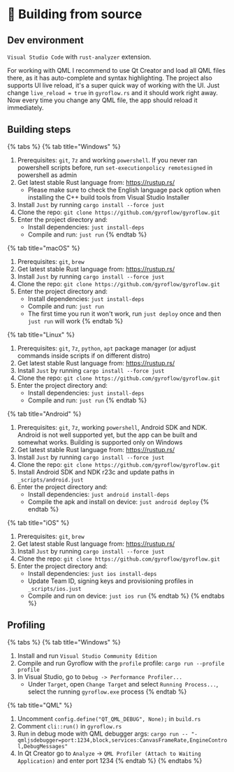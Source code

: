 # 🧪 Building from source

## Dev environment

`Visual Studio Code` with `rust-analyzer` extension.

For working with QML I recommend to use Qt Creator and load all QML files there, as it has auto-complete and syntax highlighting. The project also supports UI live reload, it's a super quick way of working with the UI. Just change `live_reload = true` in `gyroflow.rs` and it should work right away. Now every time you change any QML file, the app should reload it immediately.

## Building steps

{% tabs %}
{% tab title="Windows" %}
1. Prerequisites: `git`, `7z` and working `powershell`. If you never ran powershell scripts before, run `set-executionpolicy remotesigned` in powershell as admin
2. Get latest stable Rust language from: https://rustup.rs/
   * Please make sure to check the English language pack option when installing the C++ build tools from Visual Studio Installer
3. Install `Just` by running `cargo install --force just`
4. Clone the repo: `git clone https://github.com/gyroflow/gyroflow.git`
5. Enter the project directory and:
   * Install dependencies: `just install-deps`
   * Compile and run: `just run`
{% endtab %}

{% tab title="macOS" %}
1. Prerequisites: `git`, `brew`
2. Get latest stable Rust language from: https://rustup.rs/
3. Install `Just` by running `cargo install --force just`
4. Clone the repo: `git clone https://github.com/gyroflow/gyroflow.git`
5. Enter the project directory and:
   * Install dependencies: `just install-deps`
   * Compile and run: `just run`
   * The first time you run it won't work, run `just deploy` once and then `just run` will work
{% endtab %}

{% tab title="Linux" %}
1. Prerequisites: `git`, `7z`, `python`, `apt` package manager (or adjust commands inside scripts if on different distro)
2. Get latest stable Rust language from: https://rustup.rs/
3. Install `Just` by running `cargo install --force just`
4. Clone the repo: `git clone https://github.com/gyroflow/gyroflow.git`
5. Enter the project directory and:
   * Install dependencies: `just install-deps`
   * Compile and run: `just run`
{% endtab %}

{% tab title="Android" %}
1. Prerequisites: `git`, `7z`, working `powershell`, Android SDK and NDK. Android is not well supported yet, but the app can be built and somewhat works. Building is supported only on Windows
2. Get latest stable Rust language from: https://rustup.rs/
3. Install `Just` by running `cargo install --force just`
4. Clone the repo: `git clone https://github.com/gyroflow/gyroflow.git`
5. Install Android SDK and NDK r23c and update paths in `_scripts/android.just`
6. Enter the project directory and:
   * Install dependencies: `just android install-deps`
   * Compile the apk and install on device: `just android deploy`
{% endtab %}

{% tab title="iOS" %}
1. Prerequisites: `git`, `brew`
2. Get latest stable Rust language from: https://rustup.rs/
3. Install `Just` by running `cargo install --force just`
4. Clone the repo: `git clone https://github.com/gyroflow/gyroflow.git`
5. Enter the project directory and:
   * Install dependencies: `just ios install-deps`
   * Update Team ID, signing keys and provisioning profiles in `_scripts/ios.just`
   * Compile and run on device: `just ios run`
{% endtab %}
{% endtabs %}

## Profiling

{% tabs %}
{% tab title="Windows" %}
1. Install and run `Visual Studio Community Edition`
2. Compile and run Gyroflow with the `profile` profile: `cargo run --profile profile`
3. In Visual Studio, go to `Debug -> Performance Profiler...`
   * Under `Target`, open `Change Target` and select `Running Process...`, select the running `gyroflow.exe` process
{% endtab %}

{% tab title="QML" %}
1. Uncomment `config.define("QT_QML_DEBUG", None);` in `build.rs`
2. Comment `cli::run()` in `gyroflow.rs`
3. Run in debug mode with QML debugger args: `cargo run -- "-qmljsdebugger=port:1234,block,services:CanvasFrameRate,EngineControl,DebugMessages"`
4. In Qt Creator go to `Analyze` -> `QML Profiler (Attach to Waiting Application)` and enter port 1234
{% endtab %}
{% endtabs %}
